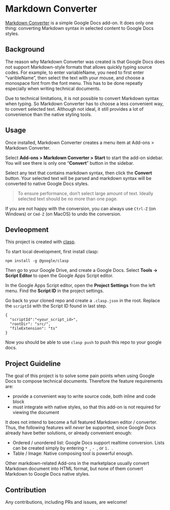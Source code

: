 Markdown Converter
===================

[Markdown Converter](https://intelliavant.com/product/markdown-converter/) is a simple Google Docs add-on. It does only one thing: converting Markdown syntax in selected content to Google Docs styles.

## Background

The reason why Markdown Converter was created is that Google Docs does not support Markdown-style formats that allows quickly typing source codes. For example, to enter variableName, you need to first enter “varibleName”, then select the text with your mouse, and choose a monospace font from the font menu. This has to be done repeatly especially when writing technical documents.

Due to technical limitations, it is not possible to convert Markdown syntax when typing. So Markdown Converter has to choose a less convenient way, to convert selected text. Although not ideal, it still provides a lot of convenience than the native styling tools.

## Usage

Once installed, Markdown Converter creates a menu item at Add-ons > Markdown Converter.

Select **Add-ons > Markdown Converter > Start** to start the add-on sidebar. You will see there is only one “**Convert**” button in the sidebar.

Select any text that contains markdown syntax, then click the **Convert** button. Your selected text will be parsed and markdown syntax will be converted to native Google Docs styles.

> To ensure performance, don’t select large amount of text. Ideally selected text should be no more than one page.

If you are not happy with the conversion, you can always use `Ctrl-Z` (on Windows) or `Cmd-Z` (on MacOS) to undo the conversion.


## Devleopment

This project is created with [clasp](https://developers.google.com/apps-script/guides/clasp). 

To start local development, first install clasp:

```
npm install -g @google/clasp
```

Then go to your Google Drive, and create a Google Docs. Select **Tools -> Script Editor** to open the Google Apps Script editor.

In the Google Apps Script editor, open the **Project Settings** from the left menu. Find the **Script ID** in the project settings.

Go back to your cloned repo and create a `.clasp.json` in the root. Replace the `scriptId` with the Script ID found in last step.

```
{
  "scriptId":"<your_script_id>",
  "rootDir": "src/",
  "fileExtension": "ts"
}
```

Now you should be able to use `clasp push` to push this repo to your google docs.


## Project Guideline

The goal of this project is to solve some pain points when using Google Docs to compose technical documents. Therefore the feature requirements are:

- provide a convenient way to write source code, both inline and code block
- must integrate with native styles, so that this add-on is not required for viewing the document

It does not intend to become a full featured Markdown editor / converter. Thus, the following features will *never* be supported, since Google Docs already have better solutions, or already convenient enough:

- Ordered / unordered list: Google Docs support realtime conversion. Lists can be created simply by entering `* `, `- `, or `1. `.
- Table / Image: Native composing tool is powerful enough.

Other markdown-related Add-ons in the marketplace usually convert Markdown document into HTML format, but none of them convert Markdown to Google Docs native styles.

## Contribution

Any contributions, including PRs and issues, are welcome!
